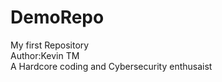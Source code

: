 # DemoRepo
My first Repository<br>
Author:Kevin TM<br>
A Hardcore coding and Cybersecurity enthusaist
